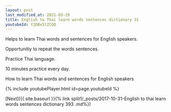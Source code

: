```yaml
---
layout: post
last_modified_at: 2021-03-29
title: English to Thai learn words sentences dictionary 31 
youtubeId: Y2DBx5tZCGQ
---
```

 
 
Helps to learn Thai words and sentences for English speakers.

Opportunitiy to repeat the words sentences. 

Practice Thai language. 
 
10 minutes practice every day. 
 
How to learn Thai words and sentences for English speakers 
 
{% include youtubePlayer.html id=page.youtubeId %}
 
 
[Next]({{ site.baseurl }}{% link  split1/_posts/2017-10-31-English to thai learn words sentences dictionary 393 .md%})
 
